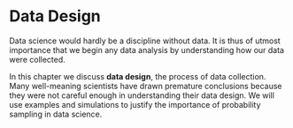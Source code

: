 
# Data Design

Data science would hardly be a discipline without data. It is thus of utmost importance that we begin any data analysis by understanding how our data were collected.

In this chapter we discuss **data design**, the process of data collection. Many well-meaning scientists have drawn premature conclusions because they were not careful enough in understanding their data design. We will use examples and simulations to justify the importance of probability sampling in data science.
